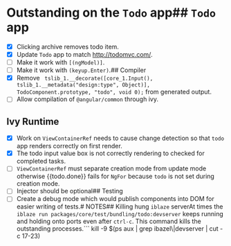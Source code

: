 # Outstanding on the `Todo` app## `Todo` app
- [X] Clicking archive removes todo item.
- [X] Update `Todo` app to match http://todomvc.com/.
- [ ] Make it work with `[(ngModel)]`.
- [ ] Make it work with `(keyup.Enter)`.## Compiler
- [X] Remove ` tslib_1.__decorate([core_1.Input(), tslib_1.__metadata("design:type", Object)], TodoComponent.prototype, "todo", void 0);` from generated output.
- [ ] Allow compilation of `@angular/common` through ivy.
 
## Ivy Runtime
- [X] Work on `ViewContainerRef` needs to cause change detection so that `todo` app renders correctly on first render.
- [X] The todo input value box is not correctly rendering to checked for completed tasks.
- [ ] `ViewContainerRef` must separate creation mode from update mode otherwise {{todo.done}} fails for `NgFor` because `todo` is not set during creation mode.
- [ ] Injector should be optional## Testing
- [ ] Create a debug mode which would publish components into DOM for easier writing of tests.# NOTES## Killing hung `iblaze` serverAt times the `iblaze run packages/core/test/bundling/todo:devserver` keeps running and holding onto
ports even after `ctrl-c`. This command kills the outstanding processes.```
kill -9 $(ps aux | grep ibazel\\\|devserver | cut -c 17-23)
```
